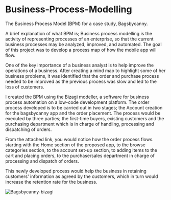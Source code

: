 # Business-Process-Modelling
The Business Process Model (BPM) for a case study, Bagsbycanny.

A brief explanation of what BPM is; Business process modelling is the activity of representing processes of an enterprise, so that the current business processes may be analyzed, improved, and automated. The goal of this project was to develop a process map of how the mobile app will flow.

One of the key importance of a business analyst is to help improve the operations of a business. After creating a mind map to highlight some of her business problems, it was identified that the order and purchase process needed to be improved as the previous process was slow and led to the loss of customers.

I created the BPM using the Bizagi modeller, a software for business process automation on a low-code development platform. The order process developed is to be carried out in two stages; the Account creation for the bagsbycanny app and the order placement. The process would be executed by three parties; the first-time buyers, existing customers and the purchasing department which is in charge of handling, processing and dispatching of orders.

From the attached link, you would notice how the order process flows. starting with the Home section of the proposed app, to the browse categories section, to the account set-up section, to adding items to the cart and placing orders, to the purchase/sales department in charge of processing and dispatch of orders.

This newly developed process would help the business in retaining customers' information as agreed by the customers, which in turn would increase the retention rate for the business.


![Bagsbycanny-bizagi](https://user-images.githubusercontent.com/94903456/205046728-17845e79-21d4-406a-b5a4-474cf96cf5b4.png)
